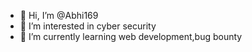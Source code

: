- 👋 Hi, I’m @Abhi169
- 👀 I’m interested in cyber security
- 🌱 I’m currently learning web development,bug bounty

<!---
Abhi169/Abhi169 is a ✨ special ✨ repository because its `README.md` (this file) appears on your GitHub profile.
You can click the Preview link to take a look at your changes.
--->

